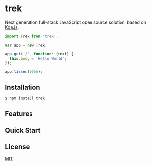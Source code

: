 # trek

Next generation full-stack JavaScript open source solution, based on [Koa.js][].

```js
import Trek from 'trek';

var app = new Trek;

app.get('/', function* (next) {
  this.body = 'Hello World';
});

app.listen(3000);
```

## Installation

```bash
$ npm install trek
```

## Features

## Quick Start

## License

  [MIT](LICENSE)

[Koa.js]: http://koajs.com